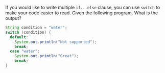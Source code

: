 If you would like to write multiple `if...else` clause, you can use `switch` to make your code easier to read. Given the following program. What is the output?

```java
String condition = "water";
switch (condition) {
  default:
    System.out.println("Not supported");
    break;
  case "water":
    System.out.println("Great");
    break;
}
```